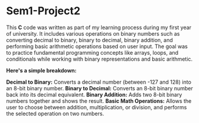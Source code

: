 # Sem1-Project2

This **C** code was written as part of my learning process during my first year of university. It includes various operations on binary numbers such as converting decimal to binary, binary to decimal, binary addition, and performing basic arithmetic operations based on user input. The goal was to practice fundamental programming concepts like arrays, loops, and conditionals while working with binary representations and basic arithmetic.

**Here's a simple breakdown:**

**Decimal to Binary:** Converts a decimal number (between -127 and 128) into an 8-bit binary number.
**Binary to Decimal:** Converts an 8-bit binary number back into its decimal equivalent.
**Binary Addition:** Adds two 8-bit binary numbers together and shows the result.
**Basic Math Operations:** Allows the user to choose between addition, multiplication, or division, and performs the selected operation on two numbers.



